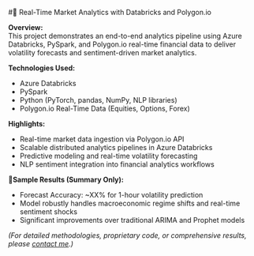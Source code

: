 #🚧 Real-Time Market Analytics with Databricks and Polygon.io

**Overview:**  
This project demonstrates an end-to-end analytics pipeline using Azure Databricks, PySpark, and Polygon.io real-time financial data to deliver volatility forecasts and sentiment-driven market analytics.

**Technologies Used:**
- Azure Databricks
- PySpark
- Python (PyTorch, pandas, NumPy, NLP libraries)
- Polygon.io Real-Time Data (Equities, Options, Forex)

**Highlights:**
- Real-time market data ingestion via Polygon.io API
- Scalable distributed analytics pipelines in Azure Databricks
- Predictive modeling and real-time volatility forecasting
- NLP sentiment integration into financial analytics workflows

**🚧Sample Results (Summary Only):**  
- Forecast Accuracy: ~XX% for 1-hour volatility prediction  
- Model robustly handles macroeconomic regime shifts and real-time sentiment shocks  
- Significant improvements over traditional ARIMA and Prophet models  

*(For detailed methodologies, proprietary code, or comprehensive results, please [contact me](mailto:jgrier@hawk.iit.edu).)*  



